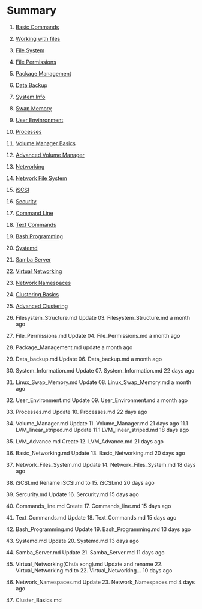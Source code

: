 # Summary
1. [Basic Commands](./Linux/Content/Basic_Commands.md)
2. [Working with files](./Linux/Content/Working_with_file.md)
3. [File System](./content/filesytem.md)
4. [File Permissions](./content/file_permissions.md)
5. [Package Management](./content/package_management.md)
6. [Data Backup](./content/data_backup.md)
7. [System Info](./content/system_info.md)
8. [Swap Memory](./content/swap_memory.md)
9. [User Envinronment](./content/user_env.md)
10. [Processes](./content/processes.md)
11. [Volume Manager Basics](./content/volume_manager.md)
12. [Advanced Volume Manager](./content/volume_manager_cont.md)
12. [Networking](./content/basic_networking.md)
13. [Network File System](./content/nfs.md)
14. [iSCSI](./content/shared_storage_iscsi.md)
15. [Security](./content/basic_security.md)
16. [Command Line](./content/command_line_prompt.md)
17. [Text Commands](./content/text_commands.md)
18. [Bash Programming](./content/bash_programming.md)
19. [Systemd](./content/systemd.md)
20. [Samba Server](./content/samba_server.md)
21. [Virtual Networking](./content/virtual-networking.md)
22. [Network Namespaces](./content/network-namespaces.md)
23. [Clustering Basics](./content/cluster-basics.md)
24. [Advanced Clustering](./content/cluster-adv.md)

03. Filesystem_Structure.md	Update 03. Filesystem_Structure.md	a month ago
04. File_Permissions.md	Update 04. File_Permissions.md	a month ago
05. Package_Management.md	update	a month ago
06. Data_backup.md	Update 06. Data_backup.md	a month ago
07. System_Information.md	Update 07. System_Information.md	22 days ago
08. Linux_Swap_Memory.md	Update 08. Linux_Swap_Memory.md	a month ago
09. User_Environment.md	Update 09. User_Environment.md	a month ago
10. Processes.md	Update 10. Processes.md	22 days ago
11. Volume_Manager.md	Update 11. Volume_Manager.md	21 days ago
11.1 LVM_linear_striped.md	Update 11.1 LVM_linear_striped.md	18 days ago
12. LVM_Advance.md	Create 12. LVM_Advance.md	21 days ago
13. Basic_Networking.md	Update 13. Basic_Networking.md	20 days ago
14. Network_Files_System.md	Update 14. Network_Files_System.md	18 days ago
15. iSCSI.md	Rename iSCSI.md to 15. iSCSI.md	20 days ago
16. Sercurity.md	Update 16. Sercurity.md	15 days ago
17. Commands_line.md	Create 17. Commands_line.md	15 days ago
18. Text_Commands.md	Update 18. Text_Commands.md	15 days ago
19. Bash_Programming.md	Update 19. Bash_Programming.md	13 days ago
20. Systemd.md	Update 20. Systemd.md	13 days ago
21. Samba_Server.md	Update 21. Samba_Server.md	11 days ago
22. Virtual_Networking(Chưa xong).md	Update and rename 22. Virtual_Networking.md to 22. Virtual_Networking…	10 days ago
23. Network_Namespaces.md	Update 23. Network_Namespaces.md	4 days ago
24. Cluster_Basics.md
